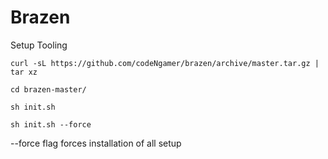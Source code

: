 # Brazen
Setup Tooling

```
curl -sL https://github.com/codeNgamer/brazen/archive/master.tar.gz | tar xz

cd brazen-master/

sh init.sh

sh init.sh --force
```

--force flag forces installation of all setup

